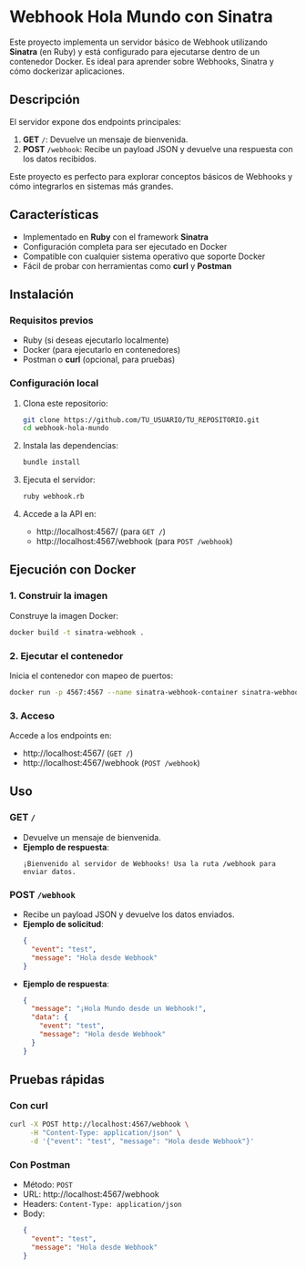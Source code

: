 # Webhook Hola Mundo con Sinatra

Este proyecto implementa un servidor básico de Webhook utilizando **Sinatra** (en Ruby) y está configurado para ejecutarse dentro de un contenedor Docker. Es ideal para aprender sobre Webhooks, Sinatra y cómo dockerizar aplicaciones.

## Descripción

El servidor expone dos endpoints principales:
1. **GET** `/`: Devuelve un mensaje de bienvenida.
2. **POST** `/webhook`: Recibe un payload JSON y devuelve una respuesta con los datos recibidos.

Este proyecto es perfecto para explorar conceptos básicos de Webhooks y cómo integrarlos en sistemas más grandes.

## Características

- Implementado en **Ruby** con el framework **Sinatra**
- Configuración completa para ser ejecutado en Docker
- Compatible con cualquier sistema operativo que soporte Docker
- Fácil de probar con herramientas como **curl** y **Postman**

## Instalación

### Requisitos previos

- Ruby (si deseas ejecutarlo localmente)
- Docker (para ejecutarlo en contenedores)
- Postman o **curl** (opcional, para pruebas)

### Configuración local

1. Clona este repositorio:
   ```bash
   git clone https://github.com/TU_USUARIO/TU_REPOSITORIO.git
   cd webhook-hola-mundo
   ```

2. Instala las dependencias:
   ```bash
   bundle install
   ```

3. Ejecuta el servidor:
   ```bash
   ruby webhook.rb
   ```

4. Accede a la API en:
   - http://localhost:4567/ (para `GET /`)
   - http://localhost:4567/webhook (para `POST /webhook`)

## Ejecución con Docker

### 1. Construir la imagen
Construye la imagen Docker:
```bash
docker build -t sinatra-webhook .
```

### 2. Ejecutar el contenedor
Inicia el contenedor con mapeo de puertos:
```bash
docker run -p 4567:4567 --name sinatra-webhook-container sinatra-webhook
```

### 3. Acceso
Accede a los endpoints en:
- http://localhost:4567/ (`GET /`)
- http://localhost:4567/webhook (`POST /webhook`)

## Uso

### GET `/`
- Devuelve un mensaje de bienvenida.
- **Ejemplo de respuesta**:
  ```
  ¡Bienvenido al servidor de Webhooks! Usa la ruta /webhook para enviar datos.
  ```

### POST `/webhook`
- Recibe un payload JSON y devuelve los datos enviados.
- **Ejemplo de solicitud**:
  ```json
  {
    "event": "test",
    "message": "Hola desde Webhook"
  }
  ```
- **Ejemplo de respuesta**:
  ```json
  {
    "message": "¡Hola Mundo desde un Webhook!",
    "data": {
      "event": "test",
      "message": "Hola desde Webhook"
    }
  }
  ```

## Pruebas rápidas

### Con curl
```bash
curl -X POST http://localhost:4567/webhook \
     -H "Content-Type: application/json" \
     -d '{"event": "test", "message": "Hola desde Webhook"}'
```

### Con Postman
- Método: `POST`
- URL: http://localhost:4567/webhook
- Headers: `Content-Type: application/json`
- Body:
  ```json
  {
    "event": "test",
    "message": "Hola desde Webhook"
  }
  ```

